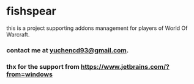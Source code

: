 # fishspear
this is a project supporting addons management for players of World Of Warcraft.

### contact me at yuchencd93@gmail.com. 
### thx for the support from https://www.jetbrains.com/?from=windows
